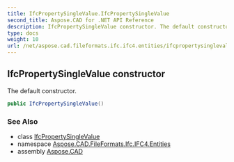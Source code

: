 ```yaml
---
title: IfcPropertySingleValue.IfcPropertySingleValue
second_title: Aspose.CAD for .NET API Reference
description: IfcPropertySingleValue constructor. The default constructor
type: docs
weight: 10
url: /net/aspose.cad.fileformats.ifc.ifc4.entities/ifcpropertysinglevalue/ifcpropertysinglevalue/
---
```

## IfcPropertySingleValue constructor

The default constructor.

```csharp
public IfcPropertySingleValue()
```

### See Also

* class [IfcPropertySingleValue](../)
* namespace [Aspose.CAD.FileFormats.Ifc.IFC4.Entities](../../ifcpropertysinglevalue/)
* assembly [Aspose.CAD](../../../)


